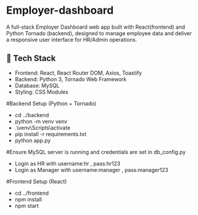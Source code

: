 # Employer-dashboard
A full-stack Employer Dashboard web app built with React(frontend) and Python Tornado (backend), designed to manage employee data and deliver a responsive user interface for HR/Admin operations.

## 🚀 Tech Stack

- Frontend: React, React Router DOM, Axios, Toastify
- Backend: Python 3, Tornado Web Framework
- Database: MySQL
- Styling: CSS Modules 

#Backend Setup (Python + Tornado)
- cd ../backend
- python -m venv venv
- .\venv\Scripts\activate
- pip install -r requirements.txt
- python app.py

#Ensure MySQL server is running and credentials are set in db_config.py

- Login as HR with username:hr , pass:hr123
- Login as Manager with username:manager , pass:manager123

#Frontend Setup (React)
- cd ../frontend
- npm install
- npm start
